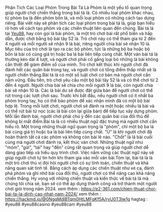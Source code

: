 Phân Tích Các Loại Phỏm Trong Bài Tá Lả
Phỏm là một yếu tố quan trọng giúp người chơi chiến thắng trong bài tá lả. Có nhiều loại phỏm khác nhau, từ phỏm ba lá đến phỏm bốn lá, và mỗi loại phỏm có những cách tạo dựng riêng. Bài viết này sẽ phân tích các loại phỏm trong bài tá lả, giúp bạn hiểu rõ hơn về cách tạo phỏm và các chiến thuật liên quan đến chúng.
Bài tá lả tại [Yeu88](https://e2-361.com/), hay còn gọi là bài phỏm, là một trò chơi bài rất phổ biến và hấp dẫn, được chơi bằng bộ bài tây 52 lá. Trò chơi này có thể tham gia từ 2 đến 4 người và mỗi người sẽ nhận 9 lá bài, riêng người chia bài sẽ nhận 10 lá. Mục tiêu của trò chơi là tạo ra các bộ phỏm, tức là những bộ ba hoặc bộ bốn lá bài có cùng giá trị hoặc ba lá bài liên tiếp cùng chất. Một ván bài tá lả thường kéo dài 4 lượt, và người chơi phải cố gắng loại bỏ những lá bài không cần thiết để giảm điểm số của mình. Trò chơi kết thúc khi người chơi đã đánh hết các quân bài trong tay, và người chơi có tổng điểm thấp nhất sẽ là người chiến thắng.Bài tá lả có một số luật chơi cơ bản mà người chơi cần nắm vững. Đầu tiên, trò chơi yêu cầu một bộ bài tây 52 lá và có thể chơi từ 2 đến 4 người. Người chia bài sẽ chia cho mỗi người 9 lá bài, còn người chia bài sẽ nhận 10 lá. Các lá bài dư sẽ được đặt giữa bàn để người chơi có thể rút trong các lượt chơi sau. Trước khi bắt đầu, nếu người chơi có ít nhất ba phỏm trong tay, họ có thể báo phỏm để xác nhận mình đã có một bộ bài hợp lệ. Trong mỗi lượt chơi, người chơi sẽ đánh ra một hoặc nhiều lá bài và có thể rút bài từ nọc (các lá bài còn lại giữa bàn) để tiếp tục xây dựng phỏm. Mỗi lần đánh bài, người chơi phải chú ý đến các quân bài của đối thủ để không bị mất điểm.Bài tá lả có nhiều thuật ngữ đặc trưng mà người chơi cần hiểu rõ. Một trong những thuật ngữ quan trọng là "phỏm", chỉ một bộ ba lá bài cùng giá trị hoặc ba lá bài liên tiếp cùng chất. "Ù" là khi người chơi đã hoàn thành tất cả các phỏm và không còn bài lẻ nào. "Chốt" là lá bài cuối cùng mà người chơi đánh ra, kết thúc ván chơi. Những thuật ngữ như "móm", "gửi", "tái" hay "đền" cũng rất quan trọng và giúp người chơi dễ dàng giao tiếp và hiểu quy trình chơi. Việc nắm vững các thuật ngữ này sẽ giúp người chơi tự tin hơn khi tham gia vào mỗi ván bài.Tóm lại, bài tá lả là một trò chơi thú vị đòi hỏi người chơi có sự tính toán, chiến thuật và khả năng quan sát tinh tế. Bằng cách áp dụng các chiến thuật như xé cạ, đánh phá phỏm và ghi nhớ bài của đối thủ, người chơi có thể nâng cao khả năng chiến thắng. Hy vọng với những chiến thuật và kiến thức về bài tá lả mà chúng tôi chia sẻ, bạn sẽ có thể áp dụng thành công và trở thành một người chơi giỏi trong năm 2024.
xem thêm : https://e2-361.com/chien-thuat-choi-bai-ta-la-dinh-cao-nhat-nam-2024/
xem thêm : https://hackmd.io/@0NgqMdlBTqm0HtLMFqKf5A/ryU0T3lw1g
hagtag : #yeu88 #yeu88casino #yeu88cam #yeu88
